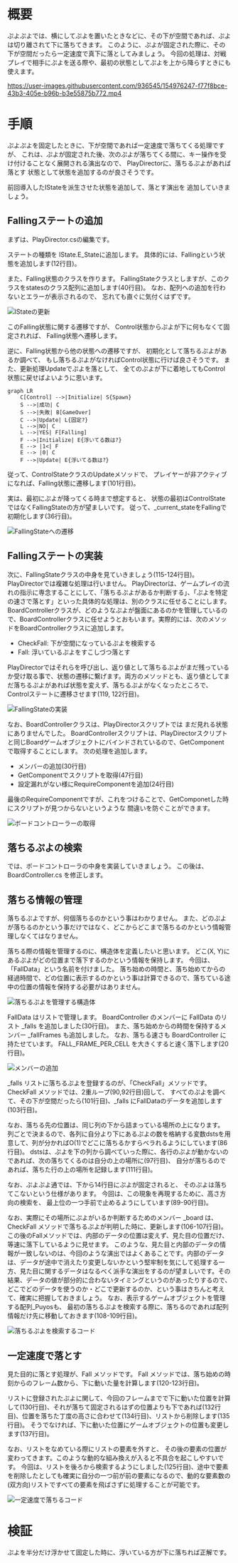# 概要
ぷよぷよでは、横にしてぷよを置いたときなどに、その下が空間であれば、ぷよは切り離されて下に落ちてきます。
このように、ぷよが固定された際に、その下が空間だったら一定速度で真下に落としてみましょう。
今回の処理は、対戦プレイで相手にぷよを送る際や、最初の状態としてぷよを上から降らすときにも使えます。

https://user-images.githubusercontent.com/936545/154976247-f77f8bce-43b3-405e-b96b-b3e55875b772.mp4

# 手順

ぷよぷよを固定したときに、下が空間であれば一定速度で落ちてくる処理ですが、
これは、ぷよが固定された後、次のぷよが落ちてくる間に、キー操作を受け付けることなく展開される演出なので、
PlayDirectorに、落ちるぷよがあれば落とす
状態として状態を追加するのが良さそうです。

前回導入したIStateを派生させた状態を追加して、落とす演出を
追加していきましょう。

## Fallingステートの追加
まずは、PlayDirector.csの編集です。

ステートの種類を IState.E_Stateに追加します。
具体的には、Fallingという状態を追加します(12行目)。

また、Falling状態のクラスを作ります。
FallingStateクラスとしますが、このクラスをstatesのクラス配列に追加します(40行目)。
なお、配列への追加を行わないとエラーが表示されるので、
忘れても直ぐに気付くはずです。

![IStateの更新](images/CodeIState.png)

このFalling状態に関する遷移ですが、
Control状態からぷよが下に何もなくて固定されれば、
Falling状態へ遷移します。

逆に、Falling状態から他の状態への遷移ですが、
初期化として落ちるぷよがあるか調べて、
もし落ちるぷよがなければControl状態に行けば良さそうです。
また、更新処理Updateでぷよを落として、
全てのぷよが下に着地してもControl状態に戻せばよいように思います。

```mermaid
graph LR
    C[Control] -->|Initialize| S{Spawn}
    S -->|成功| C 
    S -->|失敗| B[GameOver]
    C -->|Update| L{固定?}
    L -->|NO| C
    L -->|YES| F[Falling]
    F -->|Initialize| E{浮いてる数は?}
    E --> |1<| F
    E --> |0| C
    F -->|Update| E{浮いてる数は?}
```

従って、ControlStateクラスのUpdateメソッドで、
プレイヤーが非アクティブになれば、Falling状態に遷移します(101行目)。

実は、最初にぷよが降ってくる時まで想定すると、
状態の最初はControlStateではなくFallingStateの方が望ましいです。
従って、_current_stateをFallingで初期化します(36行目)。

![FallingStateへの遷移](images/CodeStart.png)

## Fallingステートの実装

次に、FallingStateクラスの中身を見ていきましょう(115-124行目)。
PlayDirectorでは複雑な処理は行いません。
PlayDirectorは、ゲームプレイの流れの指示に専念することにして、「落ちるぷよがあるか判断する」、「ぷよを特定の速さで落とす」といった具体的な処理は、別のクラスに任せることにします。
BoardControllerクラスが、どのようなぷよが盤面にあるのかを管理しているので、BoardControllerクラスに任せようとおもいます。実際的には、次のメソッドをBoardControllerクラスに追加します。

- CheckFall: 下が空間になっているぷよを検索する
- Fall: 浮いているぷよをすこしづつ落とす

PlayDirectorではそれらを呼び出し、返り値として落ちるぷよがまだ残っているか受け取る事で、状態の遷移に繋げます。両方のメソッドとも、返り値としてまだ落ちるぷよがあれば状態を変えず、落ちるぷよがなくなったところで、Controlステートに遷移させます(119, 122行目)。

![FallingStateの実装](images/CodeFallingState.png)

なお、BoardControllerクラスは、PlayDirectorスクリプトでは
まだ見れる状態にありませんでした。
BoardControllerスクリプトは、PlayDirectorスクリプトと同じBoardゲームオブジェクトにバインドされているので、GetComponent で取得することにします。
次の処理を追加します。

- メンバーの追加(30行目)
- GetComponentでスクリプトを取得(47行目)
- 設定漏れがない様にRequireComponentを追加(24行目)

最後のRequireComponentですが、これをつけることで、GetComponetした時にスクリプトが見つからないというような
間違いを防ぐことができます。

![ボードコントローラーの取得](images/CodeIAddBoardController.png)

## 落ちるぷよの検索

では、ボードコントローラの中身を実装していきましょう。
この後は、BoardController.cs を修正します。

## 落ちる情報の管理

落ちるぷよですが、何個落ちるのかという事はわかりません。
また、どのぷよが落ちるのかという事だけではなく、どこからどこまで落ちるのかという情報管理しなくてはなりません。

落ちる際の情報を管理するのに、構造体を定義したいと思います。
どこ(X, Y)にあるぷよがどの位置まで落下するのかという情報を保持します。
今回は、「FallData」という名前を付けました。
落ち始めの時間と、落ち始めてからの経過時間で、どの位置に表示するのかという事は計算できるので、落ちている途中の位置の情報を保持する必要がはありません。

![落ちるぷよを管理する構造体](images/CodeIFallData.png)

FallData はリストで管理します。
BoardController のメンバーに FallData のリスト _falls を追加しました(30行目)。
また、落ち始めからの時間を保持するメンバー _fallFrames も追加しました。
なお、落ちる速さも BoardController に持たせています。
FALL_FRAME_PER_CELL を大きくすると速く落下します(20行目)。

![メンバーの追加](images/CodeBoardController.png)

_falls リストに落ちるぷよを登録するのが、「CheckFall」メソッドです。
CheckFall メソッドでは、2重ループ(90,92行目)回して、
すべてのぷよを調べて、その下が空間だったら(101行目)、_falls にFallDataのデータを追加します(103行目)。

なお、落ちる先の位置は、同じ列の下から詰まっている場所の上になります。
列ごとで決まるので、各列に自分より下にあるぷよの数を格納する変数dstsを用意して、列が分かればO(1)でどこに落ちるかすらベラれるようにしています(86行目)。
dstsは、ぷよを下の列から調べていった際に、各行のぷよが動かないのであれば、次の落ちてくるのは自分の上の場所に(97行目)、
自分が落ちるのであれば、落ちた行の上の場所を記録します(111行目)。

なお、ぷよぷよ通では、下から14行目にぷよが固定されると、
そのぷよは落ちてこないという仕様があります。
今回は、この現象を再現するために、高さ方向の検索を、
最上位の一つ手前で止めるようにしています(89-90行目)。

なお、実際にその場所にぷよがいるか判断するためのメンバー _board は、CheckFall メソッドで落ちるぷよが判明した時に、更新します(106-107行目)。
この後のFallメソッドでは、内部のデータの位置は変えず、見た目の位置だけ、等速に落下しているように見せます。
このような、見た目と内部のデータの情報が一致しないのは、今回のような演出ではよくあることです。内部のデータは、データが途中で消えたり変更しないかという堅牢制を気にして処理する一方、見た目に関するデータはなるべく派手な演出をするのが望ましいです。その結果、データの値が部分的に合わないタイミングというのがあったりするので、どこでどのデータを使うのか・どこで更新するのか、という事はきちんと考えて、確実に把握しておきましょう。
なお、表示するゲームオブジェクトを管理する配列_Puyosも、
最初の落ちるぷよを検索する際に、落ちるのであれば配列情報だけ先に移動しておきます(108-109行目)。

![落ちるぷよを検索するコード](images/CodeCheckFall.png)

## 一定速度で落とす

見た目的に落とす処理が、Fall メソッドです。
Fall メソッドでは、落ち始めの時刻からのフレーム数から、下に動いた量を計算します(120-123行目)。

リストに登録されたぷよに関して、今回のフレームまでで下に動いた位置を計算して(130行目)、それが落ちて固定されるはずの位置よりも下であれば(132行目)、位置を落ちた丁度の高さに合わせて(134行目)、リストから削除します(135行目)。
そうでなければ、下に動いた位置にゲームオブジェクトの位置も変更します(137行目)。

なお、リストをなめている際にリストの要素を外すと、
その後の要素の位置が変わってきます。このような動的な組み換えが入ると不具合を起こしやすいです。
今回は、リストを後ろから検索するようにしました(125行目)、途中で要素を削除したとしても確実に自分の一つ前が前の要素になるので、動的な要素数の(双方向)リストですべての要素を飛ばさずに処理することが可能です。

![一定速度で落ちるコード](images/CodeCheckFalling.png)


# 検証

ぷよを半分だけ浮かせて固定した時に、浮いている方が下に落ちれば正解です。

